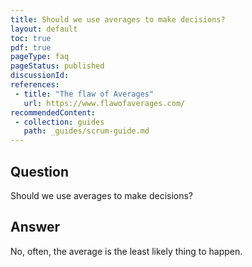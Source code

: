 ```yaml
---
title: Should we use averages to make decisions?
layout: default
toc: true
pdf: true
pageType: faq
pageStatus: published
discussionId: 
references:
 - title: "The flaw of Averages"
   url: https://www.flawofaverages.com/
recommendedContent:
 - collection: guides
   path: _guides/scrum-guide.md
---
```


## Question

Should we use averages to make decisions?

## Answer

No, often, the average is the least likely thing to happen.